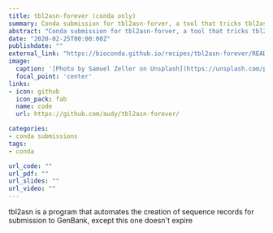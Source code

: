```yaml
---
title: tbl2asn-forever (conda only)
summary: Conda submission for tbl2asn-forver, a tool that tricks tbl2asn into never expiring
abstract: "Conda submission for tbl2asn-forver, a tool that tricks tbl2asn into never expiring"
date: "2020-02-25T00:00:00Z"
publishdate: ""
external_link: "https://bioconda.github.io/recipes/tbl2asn-forever/README.html"
image:
  caption: '[Photo by Samuel Zeller on Unsplash](https://unsplash.com/photos/FvNp_SY4kF0)'
  focal_point: 'center'
links:
- icon: github
  icon_pack: fab
  name: code
  url: https://github.com/audy/tbl2asn-forever/

categories:
- conda submissions
tags:
- conda

url_code: ""
url_pdf: ""
url_slides: ""
url_video: ""
---
```


tbl2asn is a program that automates the creation of sequence records for submission to GenBank, except this one doesn't expire
